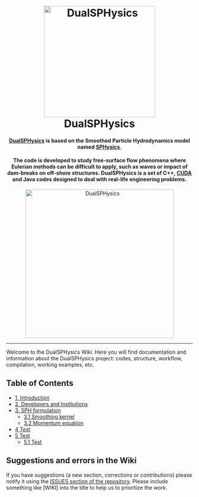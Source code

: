 <h1 align="center">
  <br>
  <a href="http://dual.sphysics.org/"><img src="http://design.sphysics.org/img/logo_dualsphysics.png" alt="DualSPHysics" width="300"></a>
  <br>
  DualSPHysics
  <br>
</h1>

<h4 align="center"><a href="https://http://www.dual.sphysics.org" target="_blank">DualSPHysics</a> is based on the Smoothed Particle Hydrodynamics model named <a href="https://http://www.sphysics.org" target="_blank">SPHysics</a>.</h4>

<h4 align="center">The code is developed to study free-surface flow phenomena where Eulerian methods can be difficult to apply, such as waves or impact of dam-breaks on off-shore structures. DualSPHysics is a set of C++, <a href="https://developer.nvidia.com/cuda-zone" target="_blank">CUDA</a> and Java codes designed to deal with real-life engineering problems.</h4>

<p align="center">
<img src="http://design.sphysics.org/img/dualsphysics_demonstration.gif" alt="DualSPHysics" width="400">
</p>
<hr>
Welcome to the DualSPHysics Wiki. Here you will find documentation and information about the DualSPHysics project: codes, structure, workflow, compilation, working examples, etc.


## Table of Contents
<div>
    <ul>
        <li>
            <a href="../1.-Introduction">1. Introduction</a>
        </li>
        <li>
            <a href="../2.-Developers-and-Institutions">2. Developers and Institutions</a>
        </li>
        <li>
            <a href="../3.-SPH-formulation">3. SPH formulation</a>
            <ul>
                <li><a href="../3.-SPH-formulation#31-smoothing-kernel">3.1 Smoothing kernel</a></li>
                <li><a href="../3.-SPH-formulation#32-momentum-equation">3.2 Momentum equation</a></li>
            </ul>
        </li>
        <li>
            <a href="#">4 Test</a>
        </li>
        <li>
            <a href="#">5 Test</a>
            <ul>
                <li><a href="#">5.1 Test</a></li>
            </ul>
        </li>
    </ul>
</div>



## Suggestions and errors in the Wiki
If you have suggestions (a new section, corrections or contributions) please notify it using the [ISSUES section of the repository](https://github.com/DualSPHysics/DualSPHysics/issues). Please include something like [WIKI] into the title to help us to prioritize the work.
